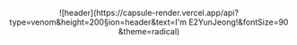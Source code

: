 <p align = "center">
![header](https://capsule-render.vercel.app/api?type=venom&height=200&section=header&text=I'm&nbsp;E2YunJeong!&fontSize=90&theme=radical)
</p>
<br>
